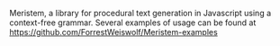 Meristem, a library for procedural text generation in Javascript using a context-free grammar.
Several examples of usage can be found at https://github.com/ForrestWeiswolf/Meristem-examples